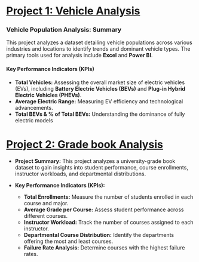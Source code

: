 
# [Project 1: Vehicle Analysis](https://github.com/Ajagbe-olaoluwa/Vehicle-analysis)
### Vehicle Population Analysis: Summary 

This project analyzes a dataset detailing vehicle populations across various industries and locations to identify trends and dominant vehicle types. The primary tools used for analysis include **Excel** and **Power BI**.  

#### **Key Performance Indicators (KPIs)**  
- **Total Vehicles:** Assessing the overall market size of electric vehicles (EVs), including **Battery Electric Vehicles (BEVs)** and **Plug-in Hybrid Electric Vehicles (PHEVs)**.  
- **Average Electric Range:** Measuring EV efficiency and technological advancements.  
- **Total BEVs & % of Total BEVs:** Understanding the dominance of fully electric models


# [Project 2: Grade book Analysis](https://github.com/Ajagbe-olaoluwa/Student-Gradebook)
- **Project Summary:** This project analyzes a university-grade book dataset to gain insights into student performance, course enrollments, instructor workloads, and departmental distributions.  

- **Key Performance Indicators (KPIs):**  
  - **Total Enrollments:** Measure the number of students enrolled in each course and major.
  - **Average Grade per Course:** Assess student performance across different courses.  
  - **Instructor Workload:** Track the number of courses assigned to each instructor.  
  - **Departmental Course Distribution:** Identify the departments offering the most and least courses.  
  - **Failure Rate Analysis:** Determine courses with the highest failure rates.
